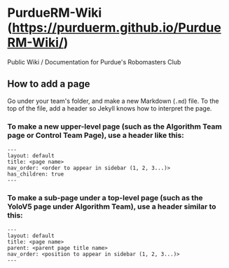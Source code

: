 # PurdueRM-Wiki (https://purduerm.github.io/PurdueRM-Wiki/)
Public Wiki / Documentation for Purdue's Robomasters Club


## How to add a page

Go under your team's folder, and make a new Markdown (`.md`) file. 
To the top of the file, add a header so Jekyll knows how to interpret the page.

### To make a new upper-level page (such as the Algorithm Team page or Control Team Page), use a header like this:

```
---
layout: default
title: <page name>
nav_order: <order to appear in sidebar (1, 2, 3...)>
has_children: true 
---
```

### To make a sub-page under a top-level page (such as the YoloV5 page under Algorithm Team), use a header similar to this:

```
---
layout: default
title: <page name>
parent: <parent page title name>
nav_order: <position to appear in sidebar (1, 2, 3...)>
---
```
